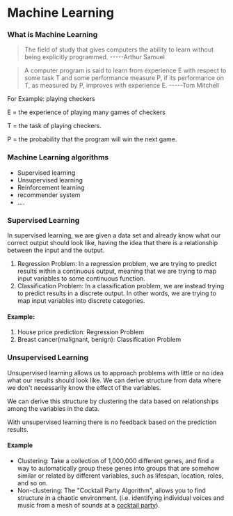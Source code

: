 # Machine Learning

### What is Machine Learning

> The field of study that gives computers the ability to learn without being explicitly programmed.          -----Arthur Samuel          

>  A computer program is said to learn from experience E with respect to some task T and some performance measure P, if its performance on T, as measured by P, improves with experience E.                       -----Tom Mitchell											

For Example: playing checkers

E = the experience of playing many games of checkers

T = the task of playing checkers.

P = the probability that the program will win the next game.

### Machine Learning algorithms

- Supervised learning
- Unsupervised learning
- Reinforcement learning
- recommender system
- ....

### Supervised Learning

In supervised learning, we are given a data set and already know what our correct output should look like, having the idea that there is a relationship between the input and the output.

1. Regression Problem: In a regression problem, we are trying to predict results within a continuous output, meaning that we are trying to map input variables to some continuous function. 
2. Classification Problem: In a classification problem, we are instead trying to predict results in a discrete output. In other words, we are trying to map input variables into discrete categories.

#### Example: 

1. House price prediction: Regression Problem
2. Breast cancer(malignant, benign): Classification Problem

### Unsupervised Learning

Unsupervised learning allows us to approach problems with little or no idea what our results should look like. We can derive structure from data where we don't necessarily know the effect of the variables.

We can derive this structure by clustering the data based on relationships among the variables in the data.

With unsupervised learning there is no feedback based on the prediction results.

#### Example

* Clustering: Take a collection of 1,000,000 different genes, and find a way to automatically group these genes into groups that are somehow similar or related by different variables, such as lifespan, location, roles, and so on.
* Non-clustering: The "Cocktail Party Algorithm", allows you to find structure in a chaotic environment. (i.e. identifying individual voices and music from a mesh of sounds at a [cocktail party](https://en.wikipedia.org/wiki/Cocktail_party_effect)).



